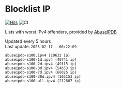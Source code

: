 # Blocklist IP

[![Hits](https://hits.seeyoufarm.com/api/count/incr/badge.svg?url=https%3A%2F%2Fgithub.com%2Fborestad%2Fblocklist-ip%2F&count_bg=%2379C83D&title_bg=%23555555&icon=&icon_color=%23E7E7E7&title=hits&edge_flat=false)](https://hits.seeyoufarm.com)  ![CI](https://img.shields.io/github/workflow/status/borestad/blocklist-ip/CI?style=flat-square)

Lists with worst IPv4 offenders, provided by [AbuseIPDB](https://www.abuseipdb.com/)

<!-- FOOTER-PLACEHOLDER -->
Updated every 5 hours<br>
Last update: `2023-02-17 - 00:22:09`
```
abuseipdb-s100.ipv4 (20632 ip)
abuseipdb-s100-1d.ipv4 (40741 ip)
abuseipdb-s100-2d.ipv4 (49115 ip)
abuseipdb-s100-3d.ipv4 (54653 ip)
abuseipdb-s100-7d.ipv4 (66025 ip)
abuseipdb-s100-30d.ipv4 (105153 ip)
abuseipdb-s100-all.ipv4 (212667 ip)
```
